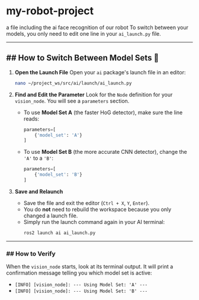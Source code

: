 # my-robot-project
a file including the ai face recognition of our robot
To switch between your models, you only need to edit one line in your `ai_launch.py` file.

-----

## \#\# How to Switch Between Model Sets 🔄

1.  **Open the Launch File**
    Open your `ai` package's launch file in an editor:

    ```bash
    nano ~/project_ws/src/ai/launch/ai_launch.py
    ```

2.  **Find and Edit the Parameter**
    Look for the `Node` definition for your `vision_node`. You will see a `parameters` section.

      * To use **Model Set A** (the faster HoG detector), make sure the line reads:
        ```python
        parameters=[
            {'model_set': 'A'}
        ]
        ```
      * To use **Model Set B** (the more accurate CNN detector), change the `'A'` to a `'B'`:
        ```python
        parameters=[
            {'model_set': 'B'}
        ]
        ```

3.  **Save and Relaunch**

      * Save the file and exit the editor (`Ctrl + X`, `Y`, `Enter`).
      * You do **not** need to rebuild the workspace because you only changed a launch file.
      * Simply run the launch command again in your AI terminal:
        ```bash
        ros2 launch ai ai_launch.py
        ```

-----

### \#\# How to Verify

When the `vision_node` starts, look at its terminal output. It will print a confirmation message telling you which model set is active:

  * `[INFO] [vision_node]: --- Using Model Set: 'A' ---`
  * `[INFO] [vision_node]: --- Using Model Set: 'B' ---`
